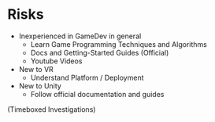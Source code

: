 ﻿# Risks

- Inexperienced in GameDev in general
  - Learn Game Programming Techniques and Algorithms
  - Docs and Getting-Started Guides (Official)
  - Youtube Videos
- New to VR
  - Understand Platform / Deployment
- New to Unity
  - Follow official documentation and guides

(Timeboxed Investigations)
